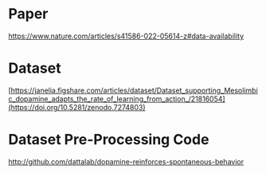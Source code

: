 # Paper
[https://www.nature.com/articles/s41586-022-05614-z#data-availability
](https://www.nature.com/articles/s41586-022-05611-2)

# Dataset
[https://janelia.figshare.com/articles/dataset/Dataset_supporting_Mesolimbic_dopamine_adapts_the_rate_of_learning_from_action_/21816054](https://doi.org/10.5281/zenodo.7274803)

# Dataset Pre-Processing Code
http://github.com/dattalab/dopamine-reinforces-spontaneous-behavior
